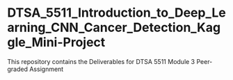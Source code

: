 # DTSA_5511_Introduction_to_Deep_Learning_CNN_Cancer_Detection_Kaggle_Mini-Project
This repository contains the Deliverables for DTSA 5511 Module 3 Peer-graded Assignment
